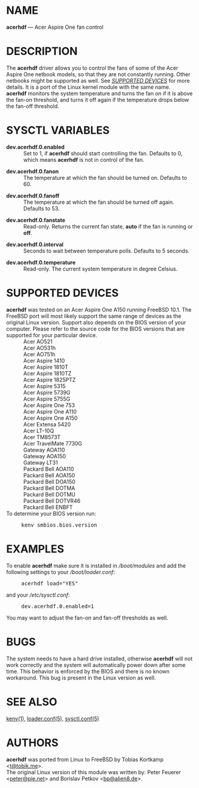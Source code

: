 <div class="mandoc">
<div class="section">
<h1 id="x4e414d45">NAME</h1> <b class="name">acerhdf</b> &#8212; <span class="desc">Acer Aspire One fan control</span></div>
<div class="section">
<h1 id="x4445534352495054494f4e">DESCRIPTION</h1> The <b class="name">acerhdf</b> driver allows you to control the fans of some of the Acer Aspire One netbook models, so that they are not constantly running.  Other netbooks might be supported as well.  See <i class="link-sec"><a class="link-sec" href="#x535550504f525445442044455649434553">SUPPORTED DEVICES</a></i> for more details.  It is a port of the Linux kernel module with the same name.<div class="spacer">
</div>
<b class="name">acerhdf</b> monitors the system temperature and turns the fan on if it is above the fan-on threshold, and turns it off again if the temperature drops below the fan-off threshold.</div>
<div class="section">
<h1 id="x53595343544c205641524941424c4553">SYSCTL VARIABLES</h1><dl style="margin-top: 0.00em;margin-bottom: 0.00em;" class="list list-tag">
<dt class="list-tag" style="margin-top: 1.00em;">
<b class="var">dev.acerhdf.0.enabled</b></dt>
<dd class="list-tag" style="margin-left: 6.00ex;">
Set to 1, if <b class="name">acerhdf</b> should start controlling the fan. Defaults to 0, which means <b class="name">acerhdf</b> is not in control of the fan.</dd>
<dt class="list-tag" style="margin-top: 1.00em;">
<b class="var">dev.acerhdf.0.fanon</b></dt>
<dd class="list-tag" style="margin-left: 6.00ex;">
The temperature at which the fan should be turned on. Defaults to 60.</dd>
<dt class="list-tag" style="margin-top: 1.00em;">
<b class="var">dev.acerhdf.0.fanoff</b></dt>
<dd class="list-tag" style="margin-left: 6.00ex;">
The temperature at which the fan should be turned off again. Defaults to 53.</dd>
<dt class="list-tag" style="margin-top: 1.00em;">
<b class="var">dev.acerhdf.0.fanstate</b></dt>
<dd class="list-tag" style="margin-left: 6.00ex;">
Read-only.  Returns the current fan state, <b class="var">auto</b> if the fan is running or <b class="var">off</b>.</dd>
<dt class="list-tag" style="margin-top: 1.00em;">
<b class="var">dev.acerhdf.0.interval</b></dt>
<dd class="list-tag" style="margin-left: 6.00ex;">
Seconds to wait between temperature polls.  Defaults to 5 seconds.</dd>
<dt class="list-tag" style="margin-top: 1.00em;">
<b class="var">dev.acerhdf.0.temperature</b></dt>
<dd class="list-tag" style="margin-left: 6.00ex;">
Read-only.  The current system temperature in degree Celsius.</dd>
</dl>
</div>
<div class="section">
<h1 id="x535550504f525445442044455649434553">SUPPORTED DEVICES</h1> <b class="name">acerhdf</b> was tested on an Acer Aspire One A150 running FreeBSD 10.1.  The FreeBSD port will most likely support the same range of devices as the original Linux version.  Support also depends on the BIOS version of your computer.  Please refer to the source code for the BIOS versions that are supported for your particular device.<div class="spacer">
</div>
<dl style="margin-top: 0.00em;margin-bottom: 0.00em;margin-left: 6.00ex;" class="list list-tag">
<dt class="list-tag" style="margin-top: 0.00em;">
Acer AO521</dt>
<dd class="list-tag" style="margin-left: 6.00ex;">
</dd>
<dt class="list-tag" style="margin-top: 0.00em;">
Acer AO531h</dt>
<dd class="list-tag" style="margin-left: 6.00ex;">
</dd>
<dt class="list-tag" style="margin-top: 0.00em;">
Acer AO751h</dt>
<dd class="list-tag" style="margin-left: 6.00ex;">
</dd>
<dt class="list-tag" style="margin-top: 0.00em;">
Acer Aspire 1410</dt>
<dd class="list-tag" style="margin-left: 6.00ex;">
</dd>
<dt class="list-tag" style="margin-top: 0.00em;">
Acer Aspire 1810T</dt>
<dd class="list-tag" style="margin-left: 6.00ex;">
</dd>
<dt class="list-tag" style="margin-top: 0.00em;">
Acer Aspire 1810TZ</dt>
<dd class="list-tag" style="margin-left: 6.00ex;">
</dd>
<dt class="list-tag" style="margin-top: 0.00em;">
Acer Aspire 1825PTZ</dt>
<dd class="list-tag" style="margin-left: 6.00ex;">
</dd>
<dt class="list-tag" style="margin-top: 0.00em;">
Acer Aspire 5315</dt>
<dd class="list-tag" style="margin-left: 6.00ex;">
</dd>
<dt class="list-tag" style="margin-top: 0.00em;">
Acer Aspire 5739G</dt>
<dd class="list-tag" style="margin-left: 6.00ex;">
</dd>
<dt class="list-tag" style="margin-top: 0.00em;">
Acer Aspire 5755G</dt>
<dd class="list-tag" style="margin-left: 6.00ex;">
</dd>
<dt class="list-tag" style="margin-top: 0.00em;">
Acer Aspire One 753</dt>
<dd class="list-tag" style="margin-left: 6.00ex;">
</dd>
<dt class="list-tag" style="margin-top: 0.00em;">
Acer Aspire One A110</dt>
<dd class="list-tag" style="margin-left: 6.00ex;">
</dd>
<dt class="list-tag" style="margin-top: 0.00em;">
Acer Aspire One A150</dt>
<dd class="list-tag" style="margin-left: 6.00ex;">
</dd>
<dt class="list-tag" style="margin-top: 0.00em;">
Acer Extensa 5420</dt>
<dd class="list-tag" style="margin-left: 6.00ex;">
</dd>
<dt class="list-tag" style="margin-top: 0.00em;">
Acer LT-10Q</dt>
<dd class="list-tag" style="margin-left: 6.00ex;">
</dd>
<dt class="list-tag" style="margin-top: 0.00em;">
Acer TM8573T</dt>
<dd class="list-tag" style="margin-left: 6.00ex;">
</dd>
<dt class="list-tag" style="margin-top: 0.00em;">
Acer TravelMate 7730G</dt>
<dd class="list-tag" style="margin-left: 6.00ex;">
</dd>
<dt class="list-tag" style="margin-top: 0.00em;">
Gateway AOA110</dt>
<dd class="list-tag" style="margin-left: 6.00ex;">
</dd>
<dt class="list-tag" style="margin-top: 0.00em;">
Gateway AOA150</dt>
<dd class="list-tag" style="margin-left: 6.00ex;">
</dd>
<dt class="list-tag" style="margin-top: 0.00em;">
Gateway LT31</dt>
<dd class="list-tag" style="margin-left: 6.00ex;">
</dd>
<dt class="list-tag" style="margin-top: 0.00em;">
Packard Bell AOA110</dt>
<dd class="list-tag" style="margin-left: 6.00ex;">
</dd>
<dt class="list-tag" style="margin-top: 0.00em;">
Packard Bell AOA150</dt>
<dd class="list-tag" style="margin-left: 6.00ex;">
</dd>
<dt class="list-tag" style="margin-top: 0.00em;">
Packard Bell DOA150</dt>
<dd class="list-tag" style="margin-left: 6.00ex;">
</dd>
<dt class="list-tag" style="margin-top: 0.00em;">
Packard Bell DOTMA</dt>
<dd class="list-tag" style="margin-left: 6.00ex;">
</dd>
<dt class="list-tag" style="margin-top: 0.00em;">
Packard Bell DOTMU</dt>
<dd class="list-tag" style="margin-left: 6.00ex;">
</dd>
<dt class="list-tag" style="margin-top: 0.00em;">
Packard Bell DOTVR46</dt>
<dd class="list-tag" style="margin-left: 6.00ex;">
</dd>
<dt class="list-tag" style="margin-top: 0.00em;">
Packard Bell ENBFT</dt>
<dd class="list-tag" style="margin-left: 6.00ex;">
</dd>
</dl>
<div class="spacer">
</div>
To determine your BIOS version run:<div class="spacer">
</div>
<pre style="margin-left: 5.00ex;" class="lit display">
kenv smbios.bios.version</pre>
</div>
<div class="section">
<h1 id="x4558414d504c4553">EXAMPLES</h1> To enable <b class="name">acerhdf</b> make sure it is installed in <i class="file">/boot/modules</i> and add the following settings to your <i class="file">/boot/loader.conf</i>:<div class="spacer">
</div>
<pre style="margin-left: 5.00ex;" class="lit display">
acerhdf_load=&quot;YES&quot;</pre>
<div class="spacer">
</div>
and your <i class="file">/etc/sysctl.conf</i>:<div class="spacer">
</div>
<pre style="margin-left: 5.00ex;" class="lit display">
dev.acerhdf.0.enabled=1</pre>
<div class="spacer">
</div>
You may want to adjust the fan-on and fan-off thresholds as well.</div>
<div class="section">
<h1 id="x42554753">BUGS</h1> The system needs to have a hard drive installed, otherwise <b class="name">acerhdf</b> will not work correctly and the system will automatically power down after some time.  This behavior is enforced by the BIOS and there is no known workaround.  This bug is present in the Linux version as well.</div>
<div class="section">
<h1 id="x53454520414c534f">SEE ALSO</h1> <a class="link-man" href="https://www.freebsd.org/cgi/man.cgi?query=kenv&amp;sektion=1&amp;apropos=0&amp;manpath=FreeBSD+10.2-RELEASE">kenv(1)</a>, <a class="link-man" href="https://www.freebsd.org/cgi/man.cgi?query=loader.conf&amp;sektion=5&amp;apropos=0&amp;manpath=FreeBSD+10.2-RELEASE">loader.conf(5)</a>, <a class="link-man" href="https://www.freebsd.org/cgi/man.cgi?query=sysctl.conf&amp;sektion=5&amp;apropos=0&amp;manpath=FreeBSD+10.2-RELEASE">sysctl.conf(5)</a></div>
<div class="section">
<h1 id="x415554484f5253">AUTHORS</h1> <b class="name">acerhdf</b> was ported from Linux to FreeBSD by <span class="author">Tobias Kortkamp</span> &lt;<a class="link-mail" href="mailto:t@tobik.me">t@tobik.me</a>&gt;.<div class="spacer">
</div>
The original Linux version of this module was written by: <span class="author">Peter Feuerer</span> &lt;<a class="link-mail" href="mailto:peter@pie.net">peter@pie.net</a>&gt; and <span class="author">Borislav Petkov</span> &lt;<a class="link-mail" href="mailto:bp@alien8.de">bp@alien8.de</a>&gt;.</div>
</div>

